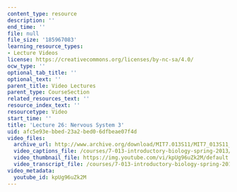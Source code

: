 ```yaml
---
content_type: resource
description: ''
end_time: ''
file: null
file_size: '185967083'
learning_resource_types:
- Lecture Videos
license: https://creativecommons.org/licenses/by-nc-sa/4.0/
ocw_type: ''
optional_tab_title: ''
optional_text: ''
parent_title: Video Lectures
parent_type: CourseSection
related_resources_text: ''
resource_index_text: ''
resourcetype: Video
start_time: ''
title: 'Lecture 26: Nervous System 3'
uid: afc5e93e-bbed-23a2-bed0-6dfbeae07f4d
video_files:
  archive_url: http://www.archive.org/download/MIT7.013S11/MIT7_013S11_lec26_300k.mp4
  video_captions_file: /courses/7-013-introductory-biology-spring-2013/10ba9de6e67c5b3fa4f53a127f86019d_kpUg96uZk2M.vtt
  video_thumbnail_file: https://img.youtube.com/vi/kpUg96uZk2M/default.jpg
  video_transcript_file: /courses/7-013-introductory-biology-spring-2013/47aa59bcc99b04b8d33bfdf2bdf921bf_kpUg96uZk2M.pdf
video_metadata:
  youtube_id: kpUg96uZk2M
---
```

